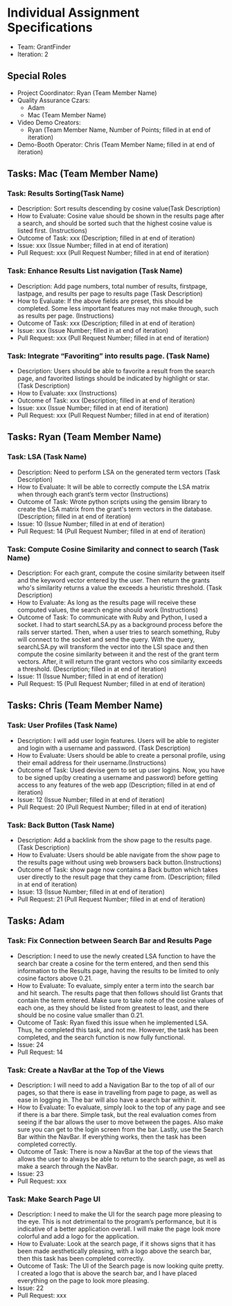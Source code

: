 # Individual Assignment Specifications

- Team: GrantFinder
- Iteration: 2

## Special Roles

- Project Coordinator: Ryan (Team Member Name)
- Quality Assurance Czars:
  - Adam
  - Mac (Team Member Name)
- Video Demo Creators:
  - Ryan (Team Member Name, Number of Points; filled in at end of iteration)
- Demo-Booth Operator: Chris (Team Member Name; filled in at end of iteration)

## Tasks: Mac (Team Member Name)

### Task: Results Sorting(Task Name)
- Description: Sort results descending by cosine value(Task Description)
- How to Evaluate: Cosine value should be shown in the results page after a search, and should be sorted such that the highest cosine value is listed first. (Instructions)
- Outcome of Task: xxx (Description; filled in at end of iteration)
- Issue: xxx (Issue Number; filled in at end of iteration)
- Pull Request: xxx (Pull Request Number; filled in at end of iteration)

### Task: Enhance Results List navigation (Task Name)
- Description: Add page numbers, total number of results, firstpage, lastpage, and results per page to results page (Task Description)
- How to Evaluate: If the above fields are preset, this should be completed. Some less important features may not make through, such as results per page. (Instructions)
- Outcome of Task: xxx (Description; filled in at end of iteration)
- Issue: xxx (Issue Number; filled in at end of iteration)
- Pull Request: xxx (Pull Request Number; filled in at end of iteration)

### Task: Integrate “Favoriting” into results page. (Task Name)
- Description: Users should be able to favorite a result from the search page, and favorited listings should be indicated by highlight or star. (Task Description)
- How to Evaluate: xxx (Instructions)
- Outcome of Task: xxx (Description; filled in at end of iteration)
- Issue: xxx (Issue Number; filled in at end of iteration)
- Pull Request: xxx (Pull Request Number; filled in at end of iteration)


## Tasks: Ryan (Team Member Name)

### Task: LSA (Task Name)
- Description: Need to perform LSA on the generated term vectors (Task Description)
- How to Evaluate: It will be able to correctly compute the LSA matrix when through each grant’s term vector (Instructions)
- Outcome of Task: Wrote python scripts using the gensim library to create the LSA matrix from the grant's term vectors in the database. (Description; filled in at end of iteration)
- Issue: 10 (Issue Number; filled in at end of iteration)
- Pull Request: 14 (Pull Request Number; filled in at end of iteration)


### Task: Compute Cosine Similarity and connect to search (Task Name)
- Description: For each grant, compute the cosine similarity between itself and the keyword vector entered by the user. Then return the grants who's similarity returns a value the exceeds a heuristic threshold. (Task Description)
- How to Evaluate: As long as the results page will receive these computed values, the search engine should work (Instructions)
- Outcome of Task: To communicate with Ruby and Python, I used a socket. I had to start searchLSA.py as a background process before the rails server started. Then, when a user tries to search something, Ruby will connect to the socket and send the query. With the query, searchLSA.py will transform the vector into the LSI space and then compute the cosine similarity between it and the rest of the grant term vectors. After, it will return the grant vectors who cos similarity exceeds a threshold. (Description; filled in at end of iteration)
- Issue: 11 (Issue Number; filled in at end of iteration)
- Pull Request: 15 (Pull Request Number; filled in at end of iteration)


## Tasks: Chris (Team Member Name)

### Task: User Profiles (Task Name)
- Description: I will add user login features. Users will be able to register and login with a username and password. (Task Description)
- How to Evaluate: Users should be able to create a personal profile, using their email address for their username.(Instructions)
- Outcome of Task: Used devise gem to set up user logins. Now, you have to be signed up(by creating a username and password) before getting access to any features of the web app (Description; filled in at end of iteration)
- Issue: 12 (Issue Number; filled in at end of iteration)
- Pull Request: 20 (Pull Request Number; filled in at end of iteration)

### Task: Back Button (Task Name)
- Description: Add a backlink from the show page to the results page. (Task Description)
- How to Evaluate: Users should be able navigate from the show page to the results page without using web browsers back button.(Instructions)
- Outcome of Task: show page now contains a Back button which takes user directly to the result page that they came from. (Description; filled in at end of iteration)
- Issue: 13 (Issue Number; filled in at end of iteration)
- Pull Request: 21 (Pull Request Number; filled in at end of iteration)


## Tasks: Adam

### Task: Fix Connection between Search Bar and Results Page
- Description: I need to use the newly created LSA function to have the search bar create a cosine for the term entered, and then send this information to the Results page, having the results to be limited to only cosine factors above 0.21.
- How to Evaluate: To evaluate, simply enter a term into the search bar and hit search. The results page that then follows should list Grants that contain the term entered. Make sure to take note of the cosine values of each one, as they should be listed from greatest to least, and there should be no cosine value smaller than 0.21.
- Outcome of Task: Ryan fixed this issue when he implemented LSA. Thus, he completed this task, and not me. However, the task has been completed, and the search function is now fully functional.
- Issue: 24
- Pull Request: 14

### Task: Create a NavBar at the Top of the Views
- Description: I will need to add a Navigation Bar to the top of all of our pages, so that there is ease in travelling from page to page, as well as ease in logging in. The bar will also have a search bar within it.
- How to Evaluate: To evaluate, simply look to the top of any page and see if there is a bar there. Simple task, but the real evaluation comes from seeing if the bar allows the user to move between the pages. Also make sure you can get to the login screen from the bar. Lastly, use the Search Bar within the NavBar. If everything works, then the task has been completed correctly.
- Outcome of Task: There is now a NavBar at the top of the views that allows the user to always be able to return to the search page, as well as make a search through the NavBar.
- Issue: 23
- Pull Request: xxx

### Task: Make Search Page UI
- Description: I need to make the UI for the search page more pleasing to the eye. This is not detrimental to the program’s performance, but it is indicative of a better application overall. I will make the page look more colorful and add a logo for the application.
- How to Evaluate: Look at the search page, if it shows signs that it has been made aesthetically pleasing, with a logo above the search bar, then this task has been completed correctly.
- Outcome of Task: The UI of the Search page is now looking quite pretty. I created a logo that is above the search bar, and I have placed everything on the page to look more pleasing.
- Issue: 22
- Pull Request: xxx
